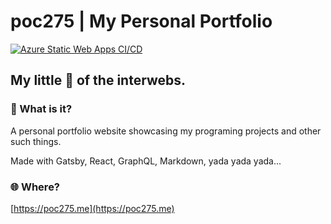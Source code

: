 # poc275 | My Personal Portfolio

[![Azure Static Web Apps CI/CD](https://github.com/Poc275/poc275-gatsby/actions/workflows/azure-static-web-apps-black-pond-0fa130f03.yml/badge.svg?branch=master)](https://github.com/Poc275/poc275-gatsby/actions/workflows/azure-static-web-apps-black-pond-0fa130f03.yml)

## My little 🍕 of the interwebs.

### 🧐 What is it?

A personal portfolio website showcasing my programing projects and other such things.

Made with Gatsby, React, GraphQL, Markdown, yada yada yada...

### 🌐 Where?

[https://poc275.me](https://poc275.me)
